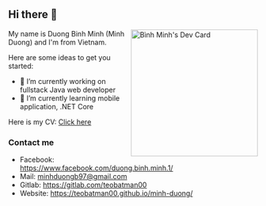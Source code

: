 ## Hi there 👋

<a href="https://app.daily.dev/minhduongb97" target="_blank">
  <img src="https://api.daily.dev/devcards/6f228cd3352c4095b7647e0dbd4073e0.png?r=0eg" width="256" align="right" alt="Bình Minh's Dev Card"/>
</a>

My name is Duong Binh Minh (Minh Duong) and I'm from Vietnam.

Here are some ideas to get you started:

- 🔭 I’m currently working on fullstack Java web developer
- 🌱 I’m currently learning mobile application, .NET Core

Here is my CV: [Click here](https://teobatman00.github.io/teobatman00/)

### Contact me
* Facebook: https://www.facebook.com/duong.binh.minh.1/
* Mail: minhduongb97@gmail.com
* Gitlab: https://gitlab.com/teobatman00
* Website: https://teobatman00.github.io/minh-duong/
